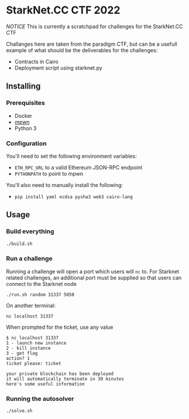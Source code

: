 # StarkNet.CC CTF 2022

_NOTICE_ This is currently a scratchpad for challenges for the StarkNet.CC CTF

Challanges here are taken from the paradigm CTF, but can be a usefull example of what should be the deliverables for the challenges:

- Contracts in Cairo
- Deployment script using starknet.py

## Installing

### Prerequisites

- Docker
- [mpwn](https://github.com/lunixbochs/mpwn)
- Python 3

### Configuration

You'll need to set the following environment variables:

- `ETH_RPC_URL` to a valid Ethereum JSON-RPC endpoint
- `PYTHONPATH` to point to mpwn

You'll also need to manually install the following:

- `pip install yaml ecdsa pysha3 web3 cairo-lang`

## Usage

### Build everything

```bash
./build.sh
```

### Run a challenge

Running a challenge will open a port which users will `nc` to. For Starknet related
challenges, an additional port must be supplied so that users can connect to the Starknet
node

```
./run.sh random 31337 5050
```

On another terminal:

```
nc localhost 31337
```

When prompted for the ticket, use any value

```
$ nc localhost 31337
1 - launch new instance
2 - kill instance
3 - get flag
action? 1
ticket please: ticket

your private blockchain has been deployed
it will automatically terminate in 30 minutes
here's some useful information
```

### Running the autosolver

```bash
./solve.sh
```

